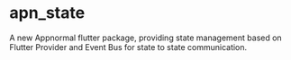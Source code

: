 # apn_state

A new Appnormal flutter package, providing state management based on Flutter Provider and Event Bus for state to state communication.
